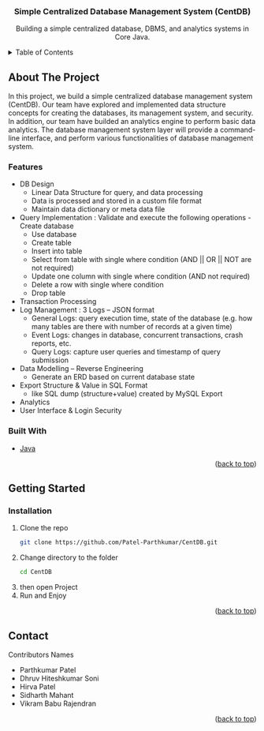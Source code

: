 <div id="top"></div>

<br />
<div align="center">
  
<h3 align="center">Simple Centralized Database Management System (CentDB)</h3>

  <p align="center">
    Building a simple centralized database, DBMS, and analytics systems in Core Java.
  </p>
</div>



<!-- TABLE OF CONTENTS -->
<details>
  <summary>Table of Contents</summary>
  <ol>
    <li>
      <a href="#about-the-project">About The Project</a>
      <ul>
		<li><a href="#features">Features</a></li>
        <li><a href="#built-with">Built With</a></li>
      </ul>
    </li>
    <li>
      <a href="#getting-started">Getting Started</a>
      <ul>
        <li><a href="#installation">Installation</a></li>
      </ul>
    </li>
    <li><a href="#contact">Contact</a></li>
  </ol>
</details>



<!-- ABOUT THE PROJECT -->
## About The Project

In this project, we build a simple centralized database management system (CentDB). Our team have explored and implemented data structure concepts for creating the databases, its management system, and security. In addition, our team have builded an analytics engine to perform basic data analytics. The database management system layer will provide a command-line interface, and perform various functionalities of database management system.
	
### Features

* DB Design
	- Linear Data Structure for query, and data processing
	- Data is processed and stored in a custom file format
	- Maintain data dictionary or meta data file
* Query Implementation : Validate and execute the following operations
	-Create database
	- Use database
	- Create table
	- Insert into table 
	- Select from table with single where condition (AND || OR || NOT are not required) 
	- Update one column with single where condition (AND not required)
	- Delete a row with single where condition
	- Drop table
* Transaction Processing
* Log Management : 3 Logs – JSON format
	- General Logs: query execution time, state of the database (e.g. how many tables are there with number of records at a given time)
	- Event Logs: changes in database, concurrent transactions, crash reports, etc.
	- Query Logs: capture user queries and timestamp of query submission
* Data Modelling – Reverse Engineering
	- Generate an ERD based on current database state
* Export Structure & Value in SQL Format
	- like SQL dump (structure+value) created by MySQL Export
* Analytics
* User Interface & Login Security

### Built With

* [Java](https://www.java.com/)

<p align="right">(<a href="#top">back to top</a>)</p>


<!-- GETTING STARTED -->
## Getting Started

### Installation

1. Clone the repo
   ```sh
   git clone https://github.com/Patel-Parthkumar/CentDB.git
   ```
2. Change directory to the folder
   ```sh
   cd CentDB
   ```
3. then open Project
4. Run and Enjoy
   
<p align="right">(<a href="#top">back to top</a>)</p>



<!-- CONTACT -->
## Contact

Contributors Names

* Parthkumar Patel
* Dhruv Hiteshkumar Soni
* Hirva Patel
* Sidharth Mahant
* Vikram Babu Rajendran

<p align="right">(<a href="#top">back to top</a>)</p>

